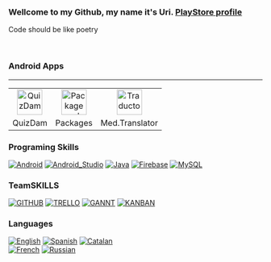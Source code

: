 ###  Wellcome to my Github, my name it's Uri. [PlayStore profile](https://play.google.com/store/apps/developer?id=Mednologic&hl=ca&gl=US)
Code should be like poetry

<br>

### Android Apps
<hr>
<table align="center">
 <tr>
    <td align="center">
       <a href="https://play.google.com/store/apps/details?id=app.medcraft.QuizDAM&hl=es&gl=US">
        <img width="50" alt="QuizDam" src="https://user-images.githubusercontent.com/71066003/165738469-b3cb330a-33ea-4ddd-b2ff-fa2898cfd8c5.png">
       </a>
    </td>
    <td align="center">
       <a href="https://play.google.com/store/apps/details?id=app.medcraft.listinstalledapplications&hl=ca&gl=US">
        <img width="50" alt="Package explorer" src="https://user-images.githubusercontent.com/71066003/165738477-860a263b-afbd-495c-abcb-e5a099d90250.png">
       </a>
        </td>
    <td align="center">
     <a href="https://play.google.com/store/apps/details?id=com.mednologic.triatgedigger&hl=ca&gl=US">
       <img width="50" alt="Traductor médico" src="https://user-images.githubusercontent.com/71066003/165738479-508e3e53-0763-4bed-adb8-894b1a415cc6.png">
    </a>
 </td>
 </tr>
 <tr>
   <td align="center">
     QuizDam
   </td>
   <td align="center">
     Packages
   </td>
   <td align="center">
     Med.Translator
   </td>
 </tr>
</table>


### Programing Skills
[![Android](https://img.shields.io/badge/Android-3DDC84?style=for-the-badge&logo=android&logoColor=white&labelColor=101010)]()
[![Android_Studio](https://img.shields.io/badge/Android_Studio-3DDC84?style=for-the-badge&logo=android-studio&logoColor=white&labelColor=101010)]()
[![Java](https://img.shields.io/badge/Java-007396?style=for-the-badge&logo=java&logoColor=white&labelColor=101010)]()
[![Firebase](https://img.shields.io/badge/Firebase-FFCA28?style=for-the-badge&logo=firebase&logoColor=white&labelColor=101010)]()
[![MySQL](https://img.shields.io/badge/MySQL-4479A1?style=for-the-badge&logo=mysql&logoColor=white&labelColor=101010)]()
<br>
### TeamSKILLS
[![GITHUB](https://img.shields.io/badge/GITHUB-%20-yellow)]()
[![TRELLO](https://img.shields.io/badge/Trello-%20-blue)]()
[![GANNT](https://img.shields.io/badge/Gantt-%20-important)]()
[![KANBAN](https://img.shields.io/badge/KANBAN-%20-9CF)]()







### Languages

[![English](https://img.shields.io/badge/ENGLISH---%20Advanced-green)]()
[![Spanish](https://img.shields.io/badge/SPANISH---%20Native-green)]()
[![Catalan](https://img.shields.io/badge/CATALAN---%20Native-green)]()
<br>
[![French](https://img.shields.io/badge/French---%20Low-orange)]()
[![Russian](https://img.shields.io/badge/Russian---%20Learning-red)]()
</br>

<!--
**mednologic/mednologic** is a ✨ _special_ ✨ repository because its `README.md` (this file) appears on your GitHub profile.

Here are some ideas to get you started:

- 🔭 I’m currently working on ...
- 🌱 I’m currently learning ...
- 👯 I’m looking to collaborate on ...
- 🤔 I’m looking for help with ...
- 💬 Ask me about ...
- 📫 How to reach me: ...
- 😄 Pronouns: ...
- ⚡ Fun fact: ...
-->

